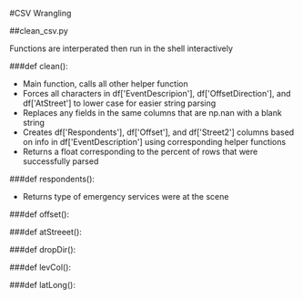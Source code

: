 #CSV Wrangling

##clean_csv.py

Functions are interperated then run in the shell interactively

###def clean():
- Main function, calls all other helper function
- Forces all characters in df['EventDescripion'], df['OffsetDirection'], and df['AtStreet'] to lower case for easier string parsing
- Replaces any fields in the same columns that are np.nan with a blank string
- Creates df['Respondents'], df['Offset'], and df['Street2'] columns based on info in df['EventDescription'] using corresponding helper functions
- Returns a float corresponding to the percent of rows that were successfully parsed

###def respondents():
- Returns type of emergency services were at the scene

###def offset():

###def atStreeet():

###def dropDir():

###def levCol():

###def latLong():


